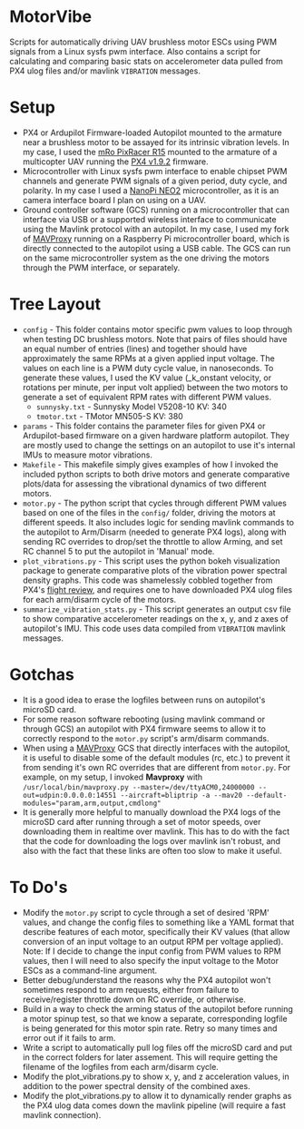 # MotorVibe
Scripts for automatically driving UAV brushless motor ESCs using PWM signals from a Linux sysfs pwm interface.  Also contains a script for calculating and comparing basic stats on accelerometer data pulled from PX4 ulog files
and/or mavlink ```VIBRATION``` messages.

# Setup
- PX4 or Ardupilot Firmware-loaded Autopilot mounted to the armature near a brushless motor to be assayed for its
  intrinsic vibration levels.  In my case, I used the [mRo PixRacer R15](https://store.mrobotics.io/mRo-PixRacer-R15-Official-p/auav-pxrcr-r15-mr.htm) mounted to the armature of a multicopter UAV running the [PX4 v1.9.2](https://github.com/PX4/Firmware/tree/v1.9.2) 
  firmware.
- Microcontroller with Linux sysfs pwm interface to enable chipset PWM channels and generate PWM signals of a given
  period, duty cycle, and polarity. In my case I used a [NanoPi
  NEO2](https://www.friendlyarm.com/index.php?route=product/product&product_id=180) microcontroller, as it is an camera
  interface board I plan on using on a UAV.
- Ground controller software (GCS) running on a microcontroller that can interface via USB or a supported wireless interface
  to communicate using the Mavlink protocol with an autopilot.  In my case, I used my fork of
  [MAVProxy](https://github.com/bliptrip/MAVProxy) running on a Raspberry Pi microcontroller board, which is directly
  connected to the autopilot using a USB cable.  The GCS can run on the same microcontroller system as the one driving
  the motors through the PWM interface, or separately.


# Tree Layout
- ```config``` - This folder contains motor specific pwm values to loop through when testing DC brushless motors.  Note that
  pairs of files should have an equal number of entries (lines) and together should have approximately the same RPMs at a given
  applied input voltage.  The values on each line is a PWM duty cycle value, in nanoseconds.  To generate these values,
  I used the KV value (_k_onstant velocity, or rotations per minute, per input volt applied) between the two motors to generate a set of equivalent RPM
  rates with different PWM values.
    - ```sunnysky.txt``` - Sunnysky Model V5208-10 KV: 340
    - ```tmotor.txt``` - TMotor MN505-S KV: 380
- ```params``` - This folder contains the parameter files for given PX4 or Ardupilot-based firmware on a given hardware platform autopilot.  They are mostly used to change the settings on an autopilot to use it's internal IMUs to measure motor vibrations.
- ```Makefile``` - This makefile simply gives examples of how I invoked the included python scripts to both drive motors
  and generate comparative plots/data for assessing the vibrational dynamics of two different motors.
-  ```motor.py``` - The python script that cycles through different PWM values based on one of the files in the
   ```config/``` folder, driving the motors at different speeds.  It also includes logic for sending mavlink commands to
   the autopilot to Arm/Disarm (needed to generate PX4 logs), along with sending RC overrides to drop/set the throttle
   to allow Arming, and set RC channel 5 to put the autopilot in 'Manual' mode.
- ```plot_vibrations.py``` - This script uses the python bokeh visualization package to generate comparative plots of
  the vibration power spectral density graphs.  This code was shamelessly cobbled together from PX4's [flight
  review](https://github.com/PX4/flight_review), and requires one to have downloaded PX4 ulog files for each arm/disarm
  cycle of the motors.
- ```summarize_vibration_stats.py``` - This script generates an output csv file to show comparative accelerometer
  readings on the x, y, and z axes of autopilot's IMU.  This code uses data compiled from ```VIBRATION``` mavlink messages.

# Gotchas
- It is a good idea to erase the logfiles between runs on autopilot's microSD card.
- For some reason software rebooting (using mavlink command or through GCS) an autopilot with PX4 firmware seems to allow it to correctly respond to the ```motor.py``` script's arm/disarm commands.
- When using a [MAVProxy](ihttps://github.com/bliptrip/MAVProxy) GCS that directly interfaces with the autopilot, it is useful to disable some of the default modules (rc, etc.) to prevent it from sending it's own RC overrides that are
different from ```motor.py```.  For example, on my setup, I invoked **Mavproxy** with 
```/usr/local/bin/mavproxy.py --master=/dev/ttyACM0,24000000 --out=udpin:0.0.0.0:14551 --aircraft=bliptrip -a --mav20 --default-modules="param,arm,output,cmdlong"```
- It is generally more helpful to manually download the PX4 logs of the microSD card after running through a set of motor speeds, over downloading them in realtime over mavlink.  This has to do with the fact
that the code for downloading the logs over mavlink isn't robust, and also with the fact that these links are often too slow to make it useful.

# To Do's
- Modify the ```motor.py``` script to cycle through a set of desired 'RPM' values, and change the config files to
  something like a YAML format that describe features of each motor, specifically their KV values (that allow conversion
  of an input voltage to an output RPM per voltage applied).  Note: If I decide to change the input config from PWM
  values to RPM values, then I will need to also specify the input voltage to the Motor ESCs as a command-line argument.
- Better debug/understand the reasons why the PX4 autopilot won't sometimes respond to arm requests, either from
  failure to receive/register throttle down on RC override, or otherwise.
- Build in a way to check the arming status of the autopilot before running a motor spinup test, so that we know a
  separate, corresponding logfile is being generated for this motor spin rate.  Retry so many times and error out if it
  fails to arm.
- Write a script to automatically pull log files off the microSD card and put in the correct folders for later assement.
  This will require getting the filename of the logfiles from each arm/disarm cycle.
- Modify the plot_vibrations.py to show x, y, and z acceleration values, in addition to the power spectral density of
the combined axes.
- Modify the plot_vibrations.py to allow it to dynamically render graphs as the PX4 ulog data comes down the mavlink
  pipeline (will require a fast mavlink connection).
   
